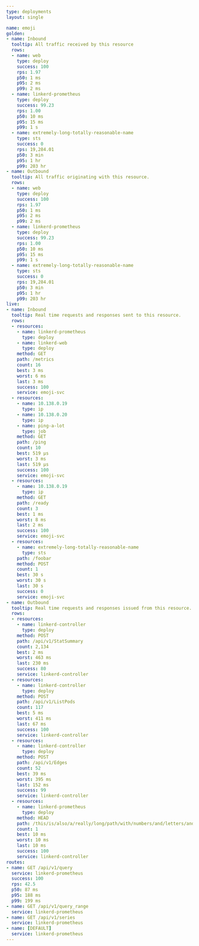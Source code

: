 ```yaml
---
type: deployments
layout: single

name: emoji
golden:
- name: Inbound
  tooltip: All traffic received by this resource
  rows:
  - name: web
    type: deploy
    success: 100
    rps: 1.97
    p50: 1 ms
    p95: 2 ms
    p99: 2 ms
  - name: linkerd-prometheus
    type: deploy
    success: 99.23
    rps: 1.00
    p50: 10 ms
    p95: 15 ms
    p99: 1 s
  - name: extremely-long-totally-reasonable-name
    type: sts
    success: 0
    rps: 19,284.01
    p50: 3 min
    p95: 1 hr
    p99: 203 hr
- name: Outbound
  tooltip: All traffic originating with this resource.
  rows:
  - name: web
    type: deploy
    success: 100
    rps: 1.97
    p50: 1 ms
    p95: 2 ms
    p99: 2 ms
  - name: linkerd-prometheus
    type: deploy
    success: 99.23
    rps: 1.00
    p50: 10 ms
    p95: 15 ms
    p99: 1 s
  - name: extremely-long-totally-reasonable-name
    type: sts
    success: 0
    rps: 19,284.01
    p50: 3 min
    p95: 1 hr
    p99: 203 hr
live:
- name: Inbound
  tooltip: Real time requests and responses sent to this resource.
  rows:
  - resources:
    - name: linkerd-prometheus
      type: deploy
    - name: linkerd-web
      type: deploy
    method: GET
    path: /metrics
    count: 16
    best: 3 ms
    worst: 6 ms
    last: 3 ms
    success: 100
    service: emoji-svc
  - resources:
    - name: 10.138.0.19
      type: ip
    - name: 10.138.0.20
      type: ip
    - name: ping-a-lot
      type: job
    method: GET
    path: /ping
    count: 10
    best: 519 µs
    worst: 3 ms
    last: 519 µs
    success: 100
    service: emoji-svc
  - resources:
    - name: 10.138.0.19
      type: ip
    method: GET
    path: /ready
    count: 3
    best: 1 ms
    worst: 8 ms
    last: 2 ms
    success: 100
    service: emoji-svc
  - resources:
    - name: extremely-long-totally-reasonable-name
      type: sts
    path: /foobar
    method: POST
    count: 1
    best: 30 s
    worst: 30 s
    last: 30 s
    success: 0
    service: emoji-svc
- name: Outbound
  tooltip: Real time requests and responses issued from this resource.
  rows:
  - resources:
    - name: linkerd-controller
      type: deploy
    method: POST
    path: /api/v1/StatSummary
    count: 2,134
    best: 2 ms
    worst: 463 ms
    last: 230 ms
    success: 80
    service: linkerd-controller
  - resources:
    - name: linkerd-controller
      type: deploy
    method: POST
    path: /api/v1/ListPods
    count: 117
    best: 5 ms
    worst: 411 ms
    last: 67 ms
    success: 100
    service: linkerd-controller
  - resources:
    - name: linkerd-controller
      type: deploy
    method: POST
    path: /api/v1/Edges
    count: 52
    best: 39 ms
    worst: 395 ms
    last: 152 ms
    success: 99
    service: linkerd-controller
  - resources:
    - name: linkerd-prometheus
      type: deploy
    method: HEAD
    path: /this/is/also/a/really/long/path/with/numbers/and/letters/and/other/things/too
    count: 1
    best: 10 ms
    worst: 10 ms
    last: 10 ms
    success: 100
    service: linkerd-controller
routes:
- name: GET /api/v1/query
  service: linkerd-prometheus
  success: 100
  rps: 42.5
  p50: 87 ms
  p95: 188 ms
  p99: 199 ms
- name: GET /api/v1/query_range
  service: linkerd-prometheus
- name: GET /api/v1/series
  service: linkerd-prometheus
- name: [DEFAULT]
  service: linkerd-prometheus
---
```

